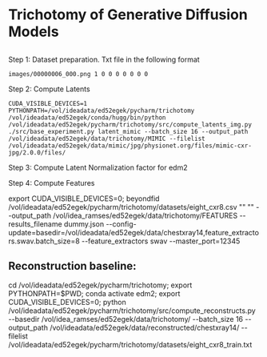 # Trichotomy of Generative Diffusion Models

## 

Step 1: Dataset preparation. Txt file in the following format

    images/00000006_000.png 1 0 0 0 0 0 0 0

Step 2: Compute Latents 

    CUDA_VISIBLE_DEVICES=1 PYTHONPATH=/vol/ideadata/ed52egek/pycharm/trichotomy /vol/ideadata/ed52egek/conda/hugg/bin/python /vol/ideadata/ed52egek/pycharm/trichotomy/src/compute_latents_img.py ./src/base_experiment.py latent_mimic --batch_size 16 --output_path /vol/ideadata/ed52egek/data/trichotomy/MIMIC --filelist /vol/ideadata/ed52egek/data/mimic/jpg/physionet.org/files/mimic-cxr-jpg/2.0.0/files/

Step 3: Compute Latent Normalization factor for edm2


Step 4: Compute Features 

 export CUDA_VISIBLE_DEVICES=0; beyondfid /vol/ideadata/ed52egek/pycharm/trichotomy/datasets/eight_cxr8.csv "" "" --output_path /vol/idea_ramses/ed52egek/data/trichotomy/FEATURES --results_filename dummy.json --config-update=basedir=/vol/ideadata/ed52egek/data/chestxray14,feature_extractors.swav.batch_size=8 --feature_extractors swav  --master_port=12345


 ## Reconstruction baseline: 

 cd /vol/ideadata/ed52egek/pycharm/trichotomy; export PYTHONPATH=$PWD; conda activate edm2; export CUDA_VISIBLE_DEVICES=0; python /vol/ideadata/ed52egek/pycharm/trichotomy/src/compute_reconstructs.py --basedir /vol/idea_ramses/ed52egek/data/trichotomy/ --batch_size 16 --output_path /vol/ideadata/ed52egek/data/reconstructed/chestxray14/ --filelist /vol/ideadata/ed52egek/pycharm/trichotomy/datasets/eight_cxr8_train.txt